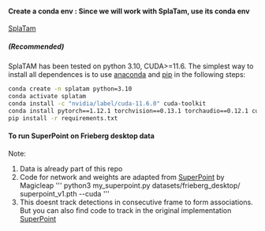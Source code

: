 #### Create a conda env : Since we will work with SplaTam, use its conda env

[SplaTam]([https://www.anaconda.com/](https://github.com/spla-tam/SplaTAM))

##### (Recommended)
SplaTAM has been tested on python 3.10, CUDA>=11.6. The simplest way to install all dependences is to use [anaconda](https://www.anaconda.com/) and [pip](https://pypi.org/project/pip/) in the following steps: 

```bash
conda create -n splatam python=3.10
conda activate splatam
conda install -c "nvidia/label/cuda-11.6.0" cuda-toolkit
conda install pytorch==1.12.1 torchvision==0.13.1 torchaudio==0.12.1 cudatoolkit=11.6 -c pytorch -c conda-forge
pip install -r requirements.txt
```

#### To run SuperPoint on Frieberg desktop data
Note:
1. Data is already part of this repo
2. Code for network and weights are adapted from [SuperPoint](https://github.com/magicleap/SuperPointPretrainedNetwork) by Magicleap
'''
python3 my_superpoint.py datasets/frieberg_desktop/  superpoint_v1.pth --cuda
'''  
3. This doesnt track detections in consecutive frame to form associations. But you can also find code to track in the original implementation [SuperPoint](https://github.com/magicleap/SuperPointPretrainedNetwork)
